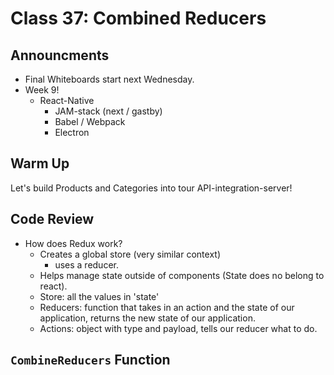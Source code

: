 # Class 37: Combined Reducers

## Announcments

* Final Whiteboards start next Wednesday.
* Week 9!
  * React-Native
    * JAM-stack (next / gastby)
    * Babel / Webpack
    * Electron

## Warm Up

Let's build Products and Categories into tour API-integration-server!

## Code Review

* How does Redux work?
  * Creates a global store (very similar context)
    * uses a reducer.
  * Helps manage state outside of components (State does no belong to react).
  * Store: all the values in 'state'
  * Reducers: function that takes in an action and the state of our application, returns the new state of our application.
  * Actions: object with type and payload, tells our reducer what to do.

## `CombineReducers` Function
